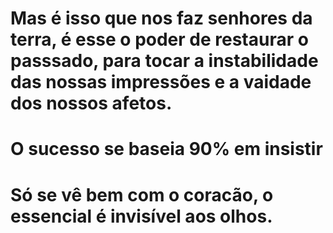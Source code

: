 # Mas é isso que nos faz senhores da terra, é esse o poder de restaurar o passsado, para tocar a instabilidade das nossas impressões e a vaidade dos nossos afetos.
# O sucesso se baseia 90% em insistir 
# Só se vê bem com o coracão, o essencial é invisível aos olhos.